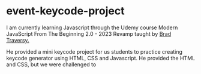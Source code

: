 # event-keycode-project

<p> I am currently learning Javascript through the Udemy course Modern JavaScript From The Beginning 2.0 - 2023 Revamp taught by <a href=https://www.udemy.com/course/modern-javascript-from-the-beginning/#instructor-1>Brad Traversy.</a>

He provided a mini keycode project for us students to practice creating keycode generator using HTML, CSS and Javascript. He provided the HTML and CSS, but we were challenged to 

